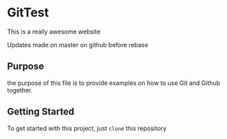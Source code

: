 # GitTest

This is a really awesome website

Updates made on master on github before rebase



## Purpose

the purpose of this file is to provide examples on how to use Git and Github together.



## Getting Started

To get started with this project, just `clone` this repository
